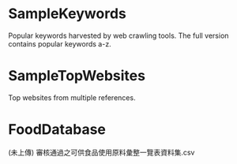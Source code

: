# SampleKeywords

Popular keywords harvested by web crawling tools.
The full version contains popular keywords a-z.

# SampleTopWebsites

Top websites from multiple references.

# FoodDatabase 

(未上傳) 審核通過之可供食品使用原料彙整一覽表資料集.csv
